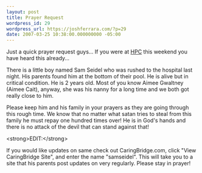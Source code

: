 ```yaml
---
layout: post
title: Prayer Request
wordpress_id: 29
wordpress_url: https://joshferrara.com/?p=29
date: 2007-03-25 10:38:00.000000000 -05:00
---
```

Just a quick prayer request guys... If you were at <a href="http://www.healingplacechurch.org">HPC</a> this weekend you have heard this already...

There is a little boy named Sam Seidel who was rushed to the hospital last night. His parents found him at the bottom of their pool. He is alive but in critical condition. He is 2 years old. Most of you know Aimee Gwaltney (Aimee Cait), anyway, she was his nanny for a long time and we both got really close to him.

Please keep him and his family in your prayers as they are going through this rough time. We know that no matter what satan tries to steal from this family he must repay one hundred times over! He is in God's hands and there is no attack of the devil that can stand against that!

&lt;strong&gt;EDIT:&lt;/strong&gt;

If you would like updates on same check out CaringBridge.com, click "View CaringBridge Site", and enter the name "samseidel". This will take you to a site that his parents post updates on very regularly. Please stay in prayer!
